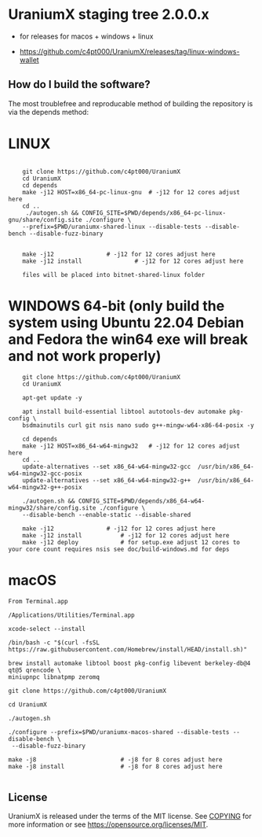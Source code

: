 
UraniumX staging tree 2.0.0.x
===========================

* for releases for macos + windows + linux

* https://github.com/c4pt000/UraniumX/releases/tag/linux-windows-wallet


How do I build the software?
----------------------------

The most troublefree and reproducable method of building the repository is via the depends method:

# LINUX

```

    git clone https://github.com/c4pt000/UraniumX
    cd UraniumX
    cd depends
    make -j12 HOST=x86_64-pc-linux-gnu  # -j12 for 12 cores adjust here
    cd ..
     ./autogen.sh && CONFIG_SITE=$PWD/depends/x86_64-pc-linux-gnu/share/config.site ./configure \
    --prefix=$PWD/uraniumx-shared-linux --disable-tests --disable-bench --disable-fuzz-binary


    make -j12 				# -j12 for 12 cores adjust here
    make -j12 install 		        # -j12 for 12 cores adjust here

    files will be placed into bitnet-shared-linux folder
```
# WINDOWS 64-bit (only build the system using Ubuntu 22.04 Debian and Fedora the win64 exe will break and not work properly)
```
    git clone https://github.com/c4pt000/UraniumX
    cd UraniumX

    apt-get update -y

    apt install build-essential libtool autotools-dev automake pkg-config \
    bsdmainutils curl git nsis nano sudo g++-mingw-w64-x86-64-posix -y

    cd depends
    make -j12 HOST=x86_64-w64-mingw32	# -j12 for 12 cores adjust here
    cd ..
    update-alternatives --set x86_64-w64-mingw32-gcc  /usr/bin/x86_64-w64-mingw32-gcc-posix
    update-alternatives --set x86_64-w64-mingw32-g++  /usr/bin/x86_64-w64-mingw32-g++-posix

    ./autogen.sh && CONFIG_SITE=$PWD/depends/x86_64-w64-mingw32/share/config.site ./configure \
    --disable-bench --enable-static --disable-shared

    make -j12 				# -j12 for 12 cores adjust here
    make -j12 install   		# -j12 for 12 cores adjust here
    make -j12 deploy			# for setup.exe adjust 12 cores to your core count requires nsis see doc/build-windows.md for deps

```

# macOS

```
From Terminal.app

/Applications/Utilities/Terminal.app

xcode-select --install

/bin/bash -c "$(curl -fsSL https://raw.githubusercontent.com/Homebrew/install/HEAD/install.sh)"

brew install automake libtool boost pkg-config libevent berkeley-db@4 qt@5 qrencode \
miniupnpc libnatpmp zeromq 

git clone https://github.com/c4pt000/UraniumX

cd UraniumX

./autogen.sh

./configure --prefix=$PWD/uraniumx-macos-shared --disable-tests --disable-bench \
 --disable-fuzz-binary

make -j8 				        # -j8 for 8 cores adjust here
make -j8 install 		        # -j8 for 8 cores adjust here


```


License
-------

UraniumX is released under the terms of the MIT license. See [COPYING](COPYING) for more information or see https://opensource.org/licenses/MIT.


